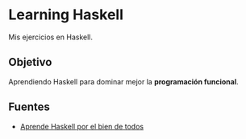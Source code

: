 # Learning Haskell

Mis ejercicios en Haskell.

## Objetivo

Aprendiendo Haskell para dominar mejor la **programación funcional**.

## Fuentes

  - [Aprende Haskell por el bien de todos](http://aprendehaskell.es/)